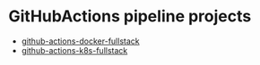 # GitHubActions pipeline projects

- <a href="https://github.com/sauravdwivedi/GitHubActions/tree/main/github-actions-docker-fullstack">github-actions-docker-fullstack</a><br>
- <a href="https://github.com/sauravdwivedi/GitHubActions/tree/main/github-actions-k8s-fullstack">github-actions-k8s-fullstack</a><br>